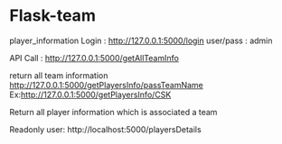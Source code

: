 # Flask-team
player_information
Login : http://127.0.0.1:5000/login user/pass : admin

API Call : http://127.0.0.1:5000/getAllTeamInfo

return all team information http://127.0.0.1:5000/getPlayersInfo/passTeamName Ex:http://127.0.0.1:5000/getPlayersInfo/CSK

Return all player information which is associated a team

Readonly user: http://localhost:5000/playersDetails
